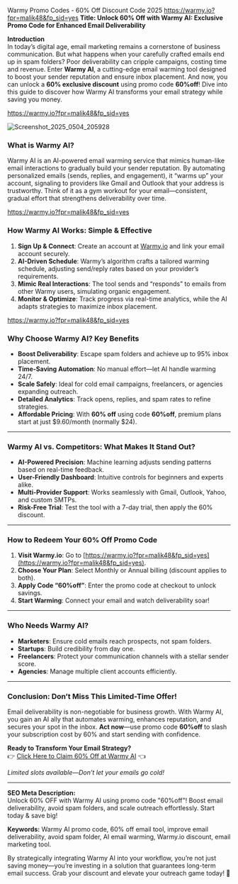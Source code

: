 Warmy Promo Codes - 60% Off Discount Code 2025
https://warmy.io?fpr=malik48&fp_sid=yes
**Title: Unlock 60% Off with Warmy AI: Exclusive Promo Code for Enhanced Email Deliverability**  

**Introduction**  
In today’s digital age, email marketing remains a cornerstone of business communication. But what happens when your carefully crafted emails end up in spam folders? Poor deliverability can cripple campaigns, costing time and revenue. Enter **Warmy AI**, a cutting-edge email warming tool designed to boost your sender reputation and ensure inbox placement. And now, you can unlock a **60% exclusive discount** using promo code **60%off**! Dive into this guide to discover how Warmy AI transforms your email strategy while saving you money.  

https://warmy.io?fpr=malik48&fp_sid=yes

![Screenshot_2025_0504_205928](https://github.com/user-attachments/assets/5afac534-a921-406c-a6cb-a37e131d6de6)


### **What is Warmy AI?**  
Warmy AI is an AI-powered email warming service that mimics human-like email interactions to gradually build your sender reputation. By automating personalized emails (sends, replies, and engagement), it “warms up” your account, signaling to providers like Gmail and Outlook that your address is trustworthy. Think of it as a gym workout for your email—consistent, gradual effort that strengthens deliverability over time.  

https://warmy.io?fpr=malik48&fp_sid=yes

### **How Warmy AI Works: Simple & Effective**  
1. **Sign Up & Connect**: Create an account at [Warmy.io](https://warmy.io?fpr=malik48&fp_sid=yes) and link your email account securely.  
2. **AI-Driven Schedule**: Warmy’s algorithm crafts a tailored warming schedule, adjusting send/reply rates based on your provider’s requirements.  
3. **Mimic Real Interactions**: The tool sends and “responds” to emails from other Warmy users, simulating organic engagement.  
4. **Monitor & Optimize**: Track progress via real-time analytics, while the AI adapts strategies to maximize inbox placement.  

https://warmy.io?fpr=malik48&fp_sid=yes

### **Why Choose Warmy AI? Key Benefits**  
- **Boost Deliverability**: Escape spam folders and achieve up to 95% inbox placement.  
- **Time-Saving Automation**: No manual effort—let AI handle warming 24/7.  
- **Scale Safely**: Ideal for cold email campaigns, freelancers, or agencies expanding outreach.  
- **Detailed Analytics**: Track opens, replies, and spam rates to refine strategies.  
- **Affordable Pricing**: With **60% off** using code **60%off**, premium plans start at just $9.60/month (normally $24).  

---

### **Warmy AI vs. Competitors: What Makes It Stand Out?**  
- **AI-Powered Precision**: Machine learning adjusts sending patterns based on real-time feedback.  
- **User-Friendly Dashboard**: Intuitive controls for beginners and experts alike.  
- **Multi-Provider Support**: Works seamlessly with Gmail, Outlook, Yahoo, and custom SMTPs.  
- **Risk-Free Trial**: Test the tool with a 7-day trial, then apply the 60% discount.  

---

### **How to Redeem Your 60% Off Promo Code**  
1. **Visit Warmy.io**: Go to [https://warmy.io?fpr=malik48&fp_sid=yes](https://warmy.io?fpr=malik48&fp_sid=yes).  
2. **Choose Your Plan**: Select Monthly or Annual billing (discount applies to both).  
3. **Apply Code “60%off”**: Enter the promo code at checkout to unlock savings.  
4. **Start Warming**: Connect your email and watch deliverability soar!  

---

### **Who Needs Warmy AI?**  
- **Marketers**: Ensure cold emails reach prospects, not spam folders.  
- **Startups**: Build credibility from day one.  
- **Freelancers**: Protect your communication channels with a stellar sender score.  
- **Agencies**: Manage multiple client accounts efficiently.  

---

### **Conclusion: Don’t Miss This Limited-Time Offer!**  
Email deliverability is non-negotiable for business growth. With Warmy AI, you gain an AI ally that automates warming, enhances reputation, and secures your spot in the inbox. **Act now**—use promo code **60%off** to slash your subscription cost by 60% and start sending with confidence.  

**Ready to Transform Your Email Strategy?**  
👉 [Click Here to Claim 60% Off at Warmy AI](https://warmy.io?fpr=malik48&fp_sid=yes) 👈  

*Limited slots available—Don’t let your emails go cold!*  

---

**SEO Meta Description:**  
Unlock 60% OFF with Warmy AI using promo code "60%off"! Boost email deliverability, avoid spam folders, and scale outreach effortlessly. Start today & save big!  

**Keywords:** Warmy AI promo code, 60% off email tool, improve email deliverability, avoid spam folder, AI email warming, Warmy.io discount, email marketing tool.  

By strategically integrating Warmy AI into your workflow, you’re not just saving money—you’re investing in a solution that guarantees long-term email success. Grab your discount and elevate your outreach game today! 🚀
